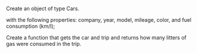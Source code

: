 Create an object of type Cars.

with the following properties: company, year, model, mileage, color, and fuel consumption (km/l);


Create a function that gets the car and trip and returns how many litters of gas were consumed in the trip.